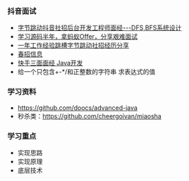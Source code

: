 ### 抖音面试
- [字节跳动抖音社招后台开发工程师面经---DFS,BFS系统设计](https://www.jianshu.com/p/b9dea1ca51df)
- [学习源码半年，拿蚂蚁Offer，分享艰难面试](https://www.jianshu.com/p/11578fd6e272)
- [一年工作经验跳槽字节跳动社招经历分享](https://www.nowcoder.com/discuss/336659)
- [春招信息](https://www.nowcoder.com/discuss/186528?type=2)
- [快手三面面经 Java开发](https://www.nowcoder.com/discuss/368022?type=2)
- 给一个只包含+-*/和正整数的字符串  求表达式的值



### 学习资料

- https://github.com/doocs/advanced-java
- 秒杀类：https://github.com/cheergoivan/miaosha

### 学习重点

- 实现思路
- 实现原理
- 底层技术

